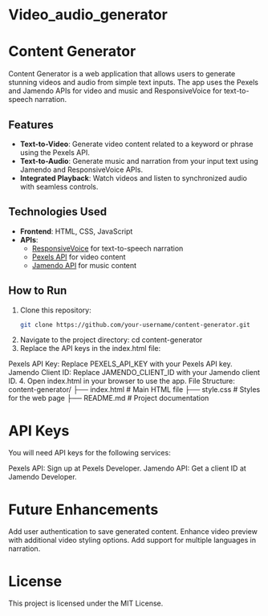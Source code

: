 # Video_audio_generator
# Content Generator

Content Generator is a web application that allows users to generate stunning videos and audio from simple text inputs. The app uses the Pexels and Jamendo APIs for video and music and ResponsiveVoice for text-to-speech narration.

## Features
- **Text-to-Video**: Generate video content related to a keyword or phrase using the Pexels API.
- **Text-to-Audio**: Generate music and narration from your input text using Jamendo and ResponsiveVoice APIs.
- **Integrated Playback**: Watch videos and listen to synchronized audio with seamless controls.

## Technologies Used
- **Frontend**: HTML, CSS, JavaScript
- **APIs**:
  - [ResponsiveVoice](https://responsivevoice.org/) for text-to-speech narration
  - [Pexels API](https://www.pexels.com/api/) for video content
  - [Jamendo API](https://developer.jamendo.com/v3.0) for music content

## How to Run
1. Clone this repository:
   ```bash
   git clone https://github.com/your-username/content-generator.git
2. Navigate to the project directory:
   cd content-generator
3. Replace the API keys in the index.html file:

  Pexels API Key: Replace PEXELS_API_KEY with your Pexels API key.
  Jamendo Client ID: Replace JAMENDO_CLIENT_ID with your Jamendo client ID.
4. Open index.html in your browser to use the app.
File Structure:
content-generator/
├── index.html     # Main HTML file
├── style.css      # Styles for the web page
├── README.md      # Project documentation
# API Keys
You will need API keys for the following services:

Pexels API: Sign up at Pexels Developer.
Jamendo API: Get a client ID at Jamendo Developer.
# Future Enhancements
Add user authentication to save generated content.
Enhance video preview with additional video styling options.
Add support for multiple languages in narration.
# License
This project is licensed under the MIT License.




